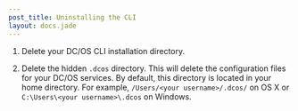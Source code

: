 ```yaml
---
post_title: Uninstalling the CLI
layout: docs.jade
---
```

1.  Delete your DC/OS CLI installation directory.

2.  Delete the hidden `.dcos` directory. This will delete the configuration files for your DC/OS services. By default, this directory is located in your home directory. For example, `/Users/<your username>/.dcos/` on OS X or `C:\Users\<your username>\.dcos` on Windows.
